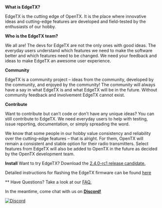 **What is EdgeTX?**

EdgeTX is the cutting edge of OpenTX. It is the place where innovative ideas and cutting-edge features are developed and field-tested by the enthusiasts of our hobby.

**Who is the EdgeTX team?**

We all are! The devs for EdgeTX are not the only ones with good ideas. The everyday users understand which features we need to make the software better and which features need to be changed. We need your feedback and ideas to make EdgeTX an awesome user experience.

**Community**

EdgeTX is a community project – ideas from the community, developed by the community, and enjoyed by the community! The community will always have a say in what EdgeTX is and what EdgeTX will be in the future. Without community feedback and involvement EdgeTX cannot exist.

**Contribute**

Want to contribute but can’t code or don’t have any unique ideas? You can still contribute to EdgeTX. We need everyday users to help with testing, issue reporting, documentation, or simply spreading the word.


We know that some people in our hobby value consistency and reliability over the cutting-edge features – that is alright. For them, OpenTX will remain a consistent and stable option for their radio transmitters. Select features from EdgeTX will also be added to OpenTX in the future as decided by the OpenTX development team.

**Install**
Want to try EdgeTX? Download the [2.4.0-rc1 release candidate. ](https://github.com/EdgeTX/edgetx/releases/tag/v2.4.0-rc1)

Detailed instructions for flashing the EdgeTX firmware can be found [here](https://github.com/EdgeTX/edgetx.github.io/How-to-install-EdgeTX--(pre-release)-for-the-first-time)

**
Have Questions? Take a look at our 
[FAQ.](https://github.com/EdgeTX/edgetx.github.io/wiki/Frequently-Asked-Questions)



In the meantime, come chat with us on **[Discord!](https://github.com/EdgeTX/edgetx.github.io/wiki/Community-Guidlines)**


[![Discord](https://img.shields.io/discord/839849772864503828.svg?label=&logo=discord&logoColor=ffffff&color=7389D8&labelColor=6A7EC2)](https://github.com/EdgeTX/edgetx.github.io/wiki/Community-Guidlines)
